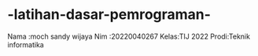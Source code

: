 # -latihan-dasar-pemrograman-
Nama :moch sandy wijaya
Nim :20220040267
Kelas:TIJ 2022
Prodi:Teknik informatika
